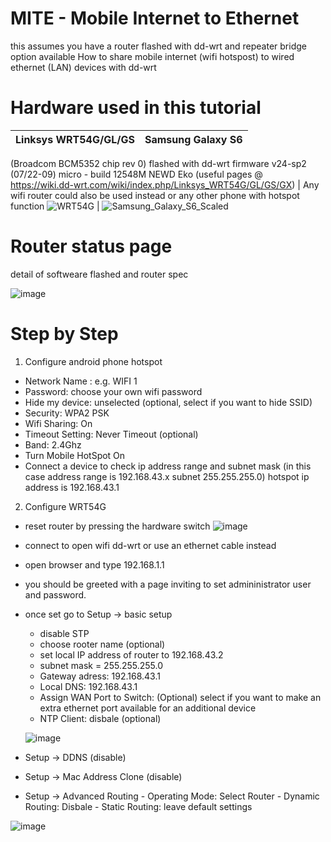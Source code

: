 # MITE - Mobile Internet to Ethernet
this assumes you have a router flashed with dd-wrt and repeater bridge option available
How to share mobile internet (wifi hotspost) to wired ethernet (LAN) devices with dd-wrt

# Hardware used in this tutorial
Linksys WRT54G/GL/GS | Samsung Galaxy S6 
----|-------
(Broadcom BCM5352 chip rev 0) flashed with dd-wrt firmware v24-sp2 (07/22-09) micro - build 12548M NEWD Eko
(useful pages @ https://wiki.dd-wrt.com/wiki/index.php/Linksys_WRT54G/GL/GS/GX) | Any wifi router could also be used instead or any other phone with hotspot function
![WRT54G](https://user-images.githubusercontent.com/67799618/91707965-8351cb00-eb78-11ea-9bcf-6762f3a32230.png) | ![Samsung_Galaxy_S6_Scaled](https://user-images.githubusercontent.com/67799618/91667284-4dbacc80-eafb-11ea-92c1-f597a17c8265.png)

# Router status page
detail of softweare flashed and router spec

![image](https://user-images.githubusercontent.com/67799618/91665740-c87dea80-eaef-11ea-96f2-606682c35c73.png)

# Step by Step
1. Configure android phone hotspot 
  - Network Name : e.g. WIFI 1
  - Password: choose your own wifi password
  - Hide my device: unselected (optional, select if you want to hide SSID)
  - Security: WPA2 PSK
  - Wifi Sharing: On
  - Timeout Setting: Never Timeout (optional)
  - Band: 2.4Ghz
  - Turn Mobile HotSpot On
  - Connect a device to check ip address range and subnet mask
  (in this case address range is 192.168.43.x subnet 255.255.255.0)
  hotspot ip address is 192.168.43.1
  
 2. Configure WRT54G
  - reset router by pressing the hardware switch
  ![image](https://user-images.githubusercontent.com/67799618/91711337-a8950800-eb7d-11ea-9bd9-6d3493751369.png)
  - connect to open wifi dd-wrt or use an ethernet cable instead
  - open browser and type 192.168.1.1
  - you should be greeted with a page inviting to set admininistrator user and password.
  - once set go to Setup -> basic setup
    - disable STP
    - choose rooter name (optional)
    - set local IP address of router to 192.168.43.2
    - subnet mask = 255.255.255.0
    - Gateway adress: 192.168.43.1
    - Local DNS: 192.168.43.1
    - Assign WAN Port to Switch: (Optional) select if you want to make an extra ethernet port available for an additional device
    - NTP Client: disbale (optional)
    
     ![image](https://user-images.githubusercontent.com/67799618/91711631-17726100-eb7e-11ea-900e-5d6594bd6df0.png)
     
   - Setup -> DDNS (disable)
   - Setup -> Mac Address Clone (disable)
   - Setup -> Advanced Routing
    - Operating Mode: Select Router
    - Dynamic Routing: Disbale
    - Static Routing: leave default settings
    
   ![image](https://user-images.githubusercontent.com/67799618/91712110-02e29880-eb7f-11ea-9f57-ecb00fc2936f.png)

  
  
